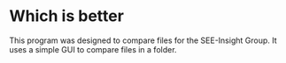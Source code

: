# Which is better

This program was designed to compare files for the SEE-Insight Group.  It uses a simple GUI to compare files in a folder.



